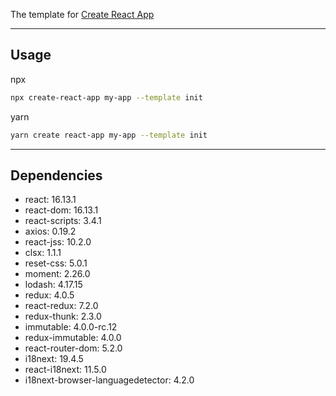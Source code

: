 The template for [Create React App](https://github.com/facebook/create-react-app)

---
## Usage

npx
```sh
npx create-react-app my-app --template init
```
yarn
```sh
yarn create react-app my-app --template init
```
---
## Dependencies

* react: 16.13.1
* react-dom: 16.13.1
* react-scripts: 3.4.1
* axios: 0.19.2
* react-jss: 10.2.0
* clsx: 1.1.1
* reset-css: 5.0.1
* moment: 2.26.0
* lodash: 4.17.15
* redux: 4.0.5
* react-redux: 7.2.0
* redux-thunk: 2.3.0
* immutable: 4.0.0-rc.12
* redux-immutable: 4.0.0
* react-router-dom: 5.2.0
* i18next: 19.4.5
* react-i18next: 11.5.0
* i18next-browser-languagedetector: 4.2.0
